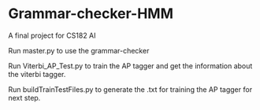 # Grammar-checker-HMM
A final project for CS182 AI

Run master.py to use the grammar-checker

Run Viterbi_AP_Test.py to train the AP tagger and get the information about the viterbi tagger.

Run buildTrainTestFiles.py to generate the .txt for training the AP tagger for next step. 

